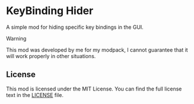# KeyBinding Hider

A simple mod for hiding specific key bindings in the GUI.

> [!WARNING]  
> This mod was developed by me for my modpack, I cannot guarantee that it will work properly in other situations.

## License

This mod is licensed under the MIT License. You can find the full license text in the [LICENSE](LICENSE) file.
